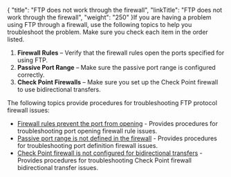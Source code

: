 {
    "title": "FTP does not work through the firewall",
    "linkTitle": "FTP does not work through the firewall",
    "weight": "250"
}If you are having a problem using FTP through a firewall, use the following topics to help you troubleshoot the problem. Make sure you check each item in the order listed.

1.  **Firewall Rules** – Verify that the firewall rules open the ports specified for using FTP.
2.  **Passive Port Range** – Make sure the passive port range is configured correctly.
3.  **Check Point Firewalls** – Make sure you set up the Check Point firewall to use bidirectional transfers.

The following topics provide procedures for troubleshooting FTP protocol firewall issues:

-   <a href="c_st_firewall_rules_prevent_port_from_opening" class="MCXref xref">Firewall rules prevent the port from opening</a> - Provides procedures for troubleshooting port opening firewall rule issues.
-   <a href="c_st_passive_port_range_is_not_defined_in_firewall" class="MCXref xref">Passive port range is not defined in the firewall</a> - Provides procedures for troubleshooting port definition firewall issues.
-   <a href="c_st_checkpoint_firewall_is_not_configured_for_bidirectional_transfers" class="MCXref xref">Check Point firewall is not configured for bidirectional transfers</a> - Provides procedures for troubleshooting Check Point firewall bidirectional transfer issues.
